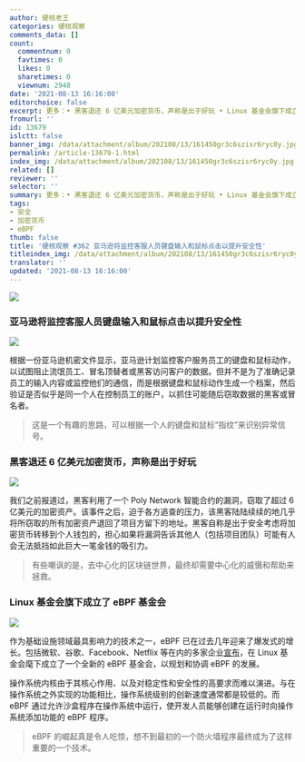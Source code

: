 ```yaml
---
author: 硬核老王
categories: 硬核观察
comments_data: []
count:
  commentnum: 0
  favtimes: 0
  likes: 0
  sharetimes: 0
  viewnum: 2948
date: '2021-08-13 16:16:00'
editorchoice: false
excerpt: 更多：• 黑客退还 6 亿美元加密货币，声称是出于好玩 • Linux 基金会旗下成立了 eBPF 基金会
fromurl: ''
id: 13679
islctt: false
banner_img: /data/attachment/album/202108/13/161450gr3c6szisr6ryc0y.jpg
permalink: /article-13679-1.html
index_img: /data/attachment/album/202108/13/161450gr3c6szisr6ryc0y.jpg
related: []
reviewer: ''
selector: ''
summary: 更多：• 黑客退还 6 亿美元加密货币，声称是出于好玩 • Linux 基金会旗下成立了 eBPF 基金会
tags:
- 安全
- 加密货币
- eBPF
thumb: false
title: '硬核观察 #362 亚马逊将监控客服人员键盘输入和鼠标点击以提升安全性'
titleindex_img: /data/attachment/album/202108/13/161450gr3c6szisr6ryc0y.jpg
translator: ''
updated: '2021-08-13 16:16:00'
---
```


![](/data/attachment/album/202108/13/161450gr3c6szisr6ryc0y.jpg)


### 亚马逊将监控客服人员键盘输入和鼠标点击以提升安全性


![](/data/attachment/album/202108/13/161455yvjttex7v7gabge1.jpg)


根据一份亚马逊机密文件显示，亚马逊计划监控客户服务员工的键盘和鼠标动作，以试图阻止流氓员工、冒名顶替者或黑客访问客户的数据。但并不是为了准确记录员工的输入内容或监控他们的通信，而是根据键盘和鼠标动作生成一个档案，然后验证是否似乎是同一个人在控制员工的账户，以抓住可能随后窃取数据的黑客或冒名者。



> 
> 这是一个有趣的思路，可以根据一个人的键盘和鼠标“指纹”来识别异常信号。
> 
> 
> 


### 黑客退还 6 亿美元加密货币，声称是出于好玩


![](/data/attachment/album/202108/13/161509mpjp521yul2fcmuu.jpg)


我们之前报道过，黑客利用了一个 Poly Network 智能合约的漏洞，窃取了超过 6 亿美元的加密资产。该事件之后，迫于各方追查的压力，该黑客陆陆续续的地几乎将所窃取的所有加密资产退回了项目方留下的地址。黑客自称是出于安全考虑将加密货币转移到个人钱包的，担心如果将漏洞告诉其他人（包括项目团队）可能有人会无法抵挡如此巨大一笔金钱的吸引力。



> 
> 有些嘲讽的是，去中心化的区块链世界，最终却需要中心化的威慑和帮助来拯救。
> 
> 
> 


### Linux 基金会旗下成立了 eBPF 基金会


![](/data/attachment/album/202108/13/161532x7cf6ertzacd7f18.jpg)


作为基础设施领域最具影响力的技术之一，eBPF 已在过去几年迎来了爆发式的增长。包括微软、谷歌、Facebook、Netflix 等在内的多家企业[宣布](https://www.linuxfoundation.org/press-release/facebook-google-isovalent-microsoft-and-netflix-launch-ebpf-foundation-as-part-of-the-linux-foundation/)，在 Linux 基金会麾下成立了一个全新的 eBPF 基金会，以规划和协调 eBPF 的发展。


操作系统内核由于其核心作用、以及对稳定性和安全性的高要求而难以演进。与在操作系统之外实现的功能相比，操作系统级别的创新速度通常都是较低的。而 eBPF 通过允许沙盒程序在操作系统中运行，使开发人员能够创建在运行时向操作系统添加功能的 eBPF 程序。



> 
> eBPF 的崛起真是令人吃惊，想不到最初的一个防火墙程序最终成为了这样重要的一个技术。
> 
> 
>